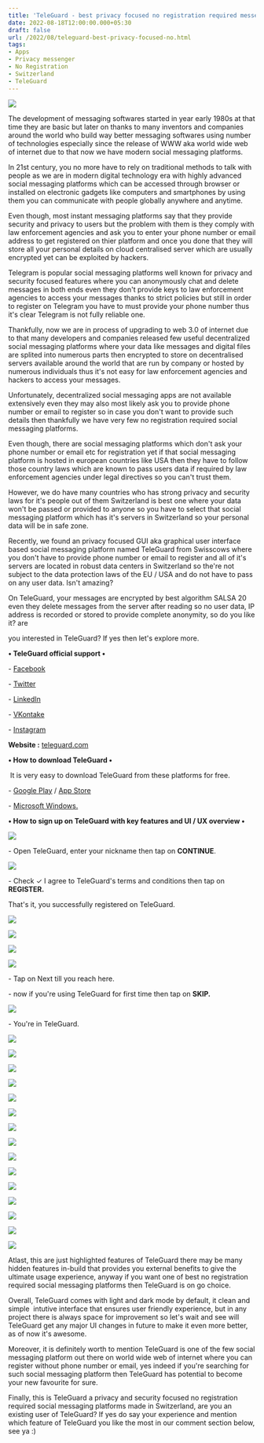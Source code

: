 ```yaml
---
title: 'TeleGuard - best privacy focused no registration required messenger.'
date: 2022-08-18T12:00:00.000+05:30
draft: false
url: /2022/08/teleguard-best-privacy-focused-no.html
tags: 
- Apps
- Privacy messenger
- No Registration
- Switzerland
- TeleGuard
---
```


 [![](https://lh3.googleusercontent.com/-FNdgeGgJx1Q/Yv6JFnyKE4I/AAAAAAAANLc/tr440uau3L4eugnHqhfK4U6068LVccDAgCNcBGAsYHQ/s1600/1660848402509305-0.png)](https://lh3.googleusercontent.com/-FNdgeGgJx1Q/Yv6JFnyKE4I/AAAAAAAANLc/tr440uau3L4eugnHqhfK4U6068LVccDAgCNcBGAsYHQ/s1600/1660848402509305-0.png) 

  

  

The development of messaging softwares started in year early 1980s at that time they are basic but later on thanks to many inventors and companies around the world who build way better messaging softwares using number of technologies especially since the release of WWW aka world wide web of internet due to that now we have modern social messaging platforms.  

  

In 21st century, you no more have to rely on traditional methods to talk with people as we are in modern digital technology era with highly advanced social messaging platforms which can be accessed through browser or installed on electronic gadgets like computers and smartphones by using them you can communicate with people globally anywhere and anytime.  

  

Even though, most instant messaging platforms say that they provide security and privacy to users but the problem with them is they comply with law enforcement agencies and ask you to enter your phone number or email address to get registered on thier platform and once you done that they will store all your personal details on cloud centralised server which are usually encrypted yet can be exploited by hackers.

  

Telegram is popular social messaging platforms well known for privacy and security focused features where you can anonymously chat and delete messages in both ends even they don't provide keys to law enforcement agencies to access your messages thanks to strict policies but still in order to register on Telegram you have to must provide your phone number thus it's clear Telegram is not fully reliable one.

  

Thankfully, now we are in process of upgrading to web 3.0 of internet due to that many developers and companies released few useful decentralized social messaging platforms where your data like messages and digital files are splited into numerous parts then encrypted to store on decentralised servers available around the world that are run by company or hosted by numerous individuals thus it's not easy for law enforcement agencies and hackers to access your messages.

  

Unfortunately, decentralized social messaging apps are not available extensively even they may also most likely ask you to provide phone number or email to register so in case you don't want to provide such details then thankfully we have very few no registration required social messaging platforms.

  

Even though, there are social messaging platforms which don't ask your phone number or email etc for registration yet if that social messaging platform is hosted in european countries like USA then they have to follow those country laws which are known to pass users data if required by law enforcement agencies under legal directives so you can't trust them.

  

However, we do have many countries who has strong privacy and security laws for it's people out of them Switzerland is best one where your data won't be passed or provided to anyone so you have to select that social messaging platform which has it's servers in Switzerland so your personal data will be in safe zone.

  

Recently, we found an privacy focused GUI aka graphical user interface based social messaging platform named TeleGuard from Swisscows where you don't have to provide phone number or email to register and all of it's servers are located in robust data centers in Switzerland so the're not subject to the data protection laws of the EU / USA and do not have to pass on any user data. Isn't amazing?

  

On TeleGuard, your messages are encrypted by best algorithm SALSA 20 even they delete messages from the server after reading so no user data, IP address is recorded or stored to provide complete anonymity, so do you like it? are  

you interested in TeleGuard? If yes then let's explore more.  

  

**• TeleGuard official support •**

\- [Facebook](https://www.facebook.com/teleguardapp)

\- [Twitter](https://twitter.com/Teleguard_)

\- [LinkedIn](https://www.linkedin.com/company/teleguard/)

\- [VKontake](https://vk.com/teleguard)

\- [Instagram](https://www.instagram.com/teleguard_official/)

**Website :** [teleguard.com](http://teleguard.com)

**• How to download TeleGuard •**

 It is very easy to download TeleGuard from these platforms for free.

  

\- [](https://vk.com/teleguard)[Google Play](https://play.google.com/store/apps/details?id=ch.swisscows.messenger.teleguardapp) / [App Store](https://apps.apple.com/us/app/teleguard/id1505636751)

\- [Microsoft Windows.](https://pub.teleguard.com/teleguard-desktop-latest.exe)

  

**• How to sign up on TeleGuard with key features and UI / UX overview •**

 [![](https://lh3.googleusercontent.com/-oKdX6PZTHGQ/Yv6JE3djwQI/AAAAAAAANLY/inlaFPHjghIQckFwKguO_nkxv8TFk99ggCNcBGAsYHQ/s1600/1660848398929152-1.png)](https://lh3.googleusercontent.com/-oKdX6PZTHGQ/Yv6JE3djwQI/AAAAAAAANLY/inlaFPHjghIQckFwKguO_nkxv8TFk99ggCNcBGAsYHQ/s1600/1660848398929152-1.png) 

  

\- Open TeleGuard, enter your nickname then tap on **CONTINUE**.

  

 [![](https://lh3.googleusercontent.com/-w5iZJUflwbs/Yv6JD4EG74I/AAAAAAAANLU/ghyFNh55WNYssNGorOPT8vxrvAsDQ64EACNcBGAsYHQ/s1600/1660848395230441-2.png)](https://lh3.googleusercontent.com/-w5iZJUflwbs/Yv6JD4EG74I/AAAAAAAANLU/ghyFNh55WNYssNGorOPT8vxrvAsDQ64EACNcBGAsYHQ/s1600/1660848395230441-2.png) 

  

\- Check ✓ I agree to TeleGuard's terms and conditions then tap on **REGISTER.**

That's it, you successfully registered on TeleGuard.

 **[![](https://lh3.googleusercontent.com/-kc2zJfnNbLQ/Yv6JCxeXmVI/AAAAAAAANLQ/CjZWtCJb7M8VuUzJmk62trWRkx0LoeEEgCNcBGAsYHQ/s1600/1660848391726455-3.png)](https://lh3.googleusercontent.com/-kc2zJfnNbLQ/Yv6JCxeXmVI/AAAAAAAANLQ/CjZWtCJb7M8VuUzJmk62trWRkx0LoeEEgCNcBGAsYHQ/s1600/1660848391726455-3.png)** 

 **[![](https://lh3.googleusercontent.com/-Srn3KACs8dg/Yv6JCBQaDbI/AAAAAAAANLM/3e9A6Y8r2IwxL9HyyWKumaEBeSf-VlfxQCNcBGAsYHQ/s1600/1660848387906450-4.png)](https://lh3.googleusercontent.com/-Srn3KACs8dg/Yv6JCBQaDbI/AAAAAAAANLM/3e9A6Y8r2IwxL9HyyWKumaEBeSf-VlfxQCNcBGAsYHQ/s1600/1660848387906450-4.png)** 

 **[![](https://lh3.googleusercontent.com/-r7u8oGzddD8/Yv6JBFDaVTI/AAAAAAAANLI/MmCCTiP9eR4KLp_aaPeUINhtQCq1UwAOwCNcBGAsYHQ/s1600/1660848384207347-5.png)](https://lh3.googleusercontent.com/-r7u8oGzddD8/Yv6JBFDaVTI/AAAAAAAANLI/MmCCTiP9eR4KLp_aaPeUINhtQCq1UwAOwCNcBGAsYHQ/s1600/1660848384207347-5.png)** 

 **[![](https://lh3.googleusercontent.com/-C7BXaOjy-d4/Yv6JAFiyiGI/AAAAAAAANLE/2y8phmIsDAUd4V-QJuSwgDXCnrMq-UqWQCNcBGAsYHQ/s1600/1660848380531862-6.png)](https://lh3.googleusercontent.com/-C7BXaOjy-d4/Yv6JAFiyiGI/AAAAAAAANLE/2y8phmIsDAUd4V-QJuSwgDXCnrMq-UqWQCNcBGAsYHQ/s1600/1660848380531862-6.png)** 

\- Tap on Next till you reach here.

  

\- now if you're using TeleGuard for first time then tap on **SKIP.**

 **[![](https://lh3.googleusercontent.com/-HP2CoxE6VLU/Yv6I-Y2KVtI/AAAAAAAANLA/6i_iDd5SKCQjQ9YhYQLXJpYKgMV5agQpwCNcBGAsYHQ/s1600/1660848373429538-7.png)](https://lh3.googleusercontent.com/-HP2CoxE6VLU/Yv6I-Y2KVtI/AAAAAAAANLA/6i_iDd5SKCQjQ9YhYQLXJpYKgMV5agQpwCNcBGAsYHQ/s1600/1660848373429538-7.png)** 

\- You're in TeleGuard.

  

 [![](https://lh3.googleusercontent.com/-U_GhmjyALAg/Yv6I9Sr4PDI/AAAAAAAANK8/fTWA-veu1WwenjaMswzScyecKR4shyfwgCNcBGAsYHQ/s1600/1660848370310961-8.png)](https://lh3.googleusercontent.com/-U_GhmjyALAg/Yv6I9Sr4PDI/AAAAAAAANK8/fTWA-veu1WwenjaMswzScyecKR4shyfwgCNcBGAsYHQ/s1600/1660848370310961-8.png) 

  

 [![](https://lh3.googleusercontent.com/-qsmhvfNL1_s/Yv6I8vi5i2I/AAAAAAAANK4/M0ZSdqsjhysWG0y7W41YFdKmr67pGtTNgCNcBGAsYHQ/s1600/1660848366765294-9.png)](https://lh3.googleusercontent.com/-qsmhvfNL1_s/Yv6I8vi5i2I/AAAAAAAANK4/M0ZSdqsjhysWG0y7W41YFdKmr67pGtTNgCNcBGAsYHQ/s1600/1660848366765294-9.png) 

  

 [![](https://lh3.googleusercontent.com/-_tdSNUqUd-E/Yv6I7yZyJYI/AAAAAAAANK0/tIMCj7XrKeMxL8JrsAOgIov_tTjCmGrTwCNcBGAsYHQ/s1600/1660848363357579-10.png)](https://lh3.googleusercontent.com/-_tdSNUqUd-E/Yv6I7yZyJYI/AAAAAAAANK0/tIMCj7XrKeMxL8JrsAOgIov_tTjCmGrTwCNcBGAsYHQ/s1600/1660848363357579-10.png) 

  

 [![](https://lh3.googleusercontent.com/-vMJCd7xrQWI/Yv6I6_GvXPI/AAAAAAAANKw/VVnrrxZxr5kT8R3vmBhfE5ujlKMJwLbeACNcBGAsYHQ/s1600/1660848359543571-11.png)](https://lh3.googleusercontent.com/-vMJCd7xrQWI/Yv6I6_GvXPI/AAAAAAAANKw/VVnrrxZxr5kT8R3vmBhfE5ujlKMJwLbeACNcBGAsYHQ/s1600/1660848359543571-11.png) 

  

 [![](https://lh3.googleusercontent.com/-zq9vJhycQ5A/Yv6I5-U0NUI/AAAAAAAANKs/DDG0QFdd2_UM1QtMbxqdbe545Ddu27lywCNcBGAsYHQ/s1600/1660848355987316-12.png)](https://lh3.googleusercontent.com/-zq9vJhycQ5A/Yv6I5-U0NUI/AAAAAAAANKs/DDG0QFdd2_UM1QtMbxqdbe545Ddu27lywCNcBGAsYHQ/s1600/1660848355987316-12.png) 

  

 [![](https://lh3.googleusercontent.com/-cD9i7naiGMA/Yv6I5GBzciI/AAAAAAAANKo/btT8PAu6GsMZmMirq_BIRPhZjqxewM9HwCNcBGAsYHQ/s1600/1660848352461750-13.png)](https://lh3.googleusercontent.com/-cD9i7naiGMA/Yv6I5GBzciI/AAAAAAAANKo/btT8PAu6GsMZmMirq_BIRPhZjqxewM9HwCNcBGAsYHQ/s1600/1660848352461750-13.png) 

  

 [![](https://lh3.googleusercontent.com/-7r7GTAmrbng/Yv6I4MpJEuI/AAAAAAAANKk/GrRzRn5e2ZA7q0JGo33TqCeXREX75bnigCNcBGAsYHQ/s1600/1660848348595342-14.png)](https://lh3.googleusercontent.com/-7r7GTAmrbng/Yv6I4MpJEuI/AAAAAAAANKk/GrRzRn5e2ZA7q0JGo33TqCeXREX75bnigCNcBGAsYHQ/s1600/1660848348595342-14.png) 

  

 [![](https://lh3.googleusercontent.com/-xHmv1I3Cxu8/Yv6I3bg1nII/AAAAAAAANKg/PPVAR-PTrPAICPnm9s1eHv1AY4DIniB0QCNcBGAsYHQ/s1600/1660848342607959-15.png)](https://lh3.googleusercontent.com/-xHmv1I3Cxu8/Yv6I3bg1nII/AAAAAAAANKg/PPVAR-PTrPAICPnm9s1eHv1AY4DIniB0QCNcBGAsYHQ/s1600/1660848342607959-15.png) 

  

 [![](https://lh3.googleusercontent.com/-GM6GTkzGSJU/Yv6I1oSWjMI/AAAAAAAANKc/0IpUaUi3EKsHfvcc9CfWD7w7RJtbAO3DQCNcBGAsYHQ/s1600/1660848338678293-16.png)](https://lh3.googleusercontent.com/-GM6GTkzGSJU/Yv6I1oSWjMI/AAAAAAAANKc/0IpUaUi3EKsHfvcc9CfWD7w7RJtbAO3DQCNcBGAsYHQ/s1600/1660848338678293-16.png) 

  

 [![](https://lh3.googleusercontent.com/-E74qq3QJk6w/Yv6I0tbHLZI/AAAAAAAANKY/Ka2fQZwSOPEgT37v_dpXyDYJVcPn1f_owCNcBGAsYHQ/s1600/1660848334594341-17.png)](https://lh3.googleusercontent.com/-E74qq3QJk6w/Yv6I0tbHLZI/AAAAAAAANKY/Ka2fQZwSOPEgT37v_dpXyDYJVcPn1f_owCNcBGAsYHQ/s1600/1660848334594341-17.png) 

  

 [![](https://lh3.googleusercontent.com/-kGjVh4fC6QA/Yv6Iz1CE9fI/AAAAAAAANKU/n2UH6XEo9Kwk9Wk6ULUqHqMFRBL4q4apACNcBGAsYHQ/s1600/1660848331135348-18.png)](https://lh3.googleusercontent.com/-kGjVh4fC6QA/Yv6Iz1CE9fI/AAAAAAAANKU/n2UH6XEo9Kwk9Wk6ULUqHqMFRBL4q4apACNcBGAsYHQ/s1600/1660848331135348-18.png) 

  

 [![](https://lh3.googleusercontent.com/-vTcBlHzkF7k/Yv6Iy8hg4wI/AAAAAAAANKQ/tYeZy4Ttgg4EoFG3Vvhy4v6ADjjb0gxiQCNcBGAsYHQ/s1600/1660848327322710-19.png)](https://lh3.googleusercontent.com/-vTcBlHzkF7k/Yv6Iy8hg4wI/AAAAAAAANKQ/tYeZy4Ttgg4EoFG3Vvhy4v6ADjjb0gxiQCNcBGAsYHQ/s1600/1660848327322710-19.png) 

  

 [![](https://lh3.googleusercontent.com/-nnwt7WZP7zU/Yv6Ix6l7y6I/AAAAAAAANKM/edDUOcq_MPgMcClmlHQMA4RjQzya0fKNgCNcBGAsYHQ/s1600/1660848321754894-20.png)](https://lh3.googleusercontent.com/-nnwt7WZP7zU/Yv6Ix6l7y6I/AAAAAAAANKM/edDUOcq_MPgMcClmlHQMA4RjQzya0fKNgCNcBGAsYHQ/s1600/1660848321754894-20.png) 

  

 [![](https://lh3.googleusercontent.com/-vMPb7WhkCRY/Yv6Iwm7P-WI/AAAAAAAANKI/4nQ1QZr0Kxwll3ZDOFY1F3_0Kt2HdAeGACNcBGAsYHQ/s1600/1660848317587404-21.png)](https://lh3.googleusercontent.com/-vMPb7WhkCRY/Yv6Iwm7P-WI/AAAAAAAANKI/4nQ1QZr0Kxwll3ZDOFY1F3_0Kt2HdAeGACNcBGAsYHQ/s1600/1660848317587404-21.png) 

  

 [![](https://lh3.googleusercontent.com/-ygpc-LCo-vc/Yv6IvagGlAI/AAAAAAAANKE/52LpFk9LknQ8C-PQEsMl26KKhCARFdkEACNcBGAsYHQ/s1600/1660848309040734-22.png)](https://lh3.googleusercontent.com/-ygpc-LCo-vc/Yv6IvagGlAI/AAAAAAAANKE/52LpFk9LknQ8C-PQEsMl26KKhCARFdkEACNcBGAsYHQ/s1600/1660848309040734-22.png) 

  

  

Atlast, this are just highlighted features of TeleGuard there may be many hidden features in-build that provides you external benefits to give the ultimate usage experience, anyway if you want one of best no registration required social messaging platforms then TeleGuard is on go choice.

  

Overall, TeleGuard comes with light and dark mode by default, it clean and simple  intutive interface that ensures user friendly experience, but in any project there is always space for improvement so let's wait and see will TeleGuard get any major UI changes in future to make it even more better, as of now it's awesome.

  

Moreover, it is definitely worth to mention TeleGuard is one of the few social messaging platform out there on world wide web of internet where you can register without phone number or email, yes indeed if you're searching for such social messaging platform then TeleGuard has potential to become your new favourite for sure.

  

Finally, this is TeleGuard a privacy and security focused no registration required social messaging platforms made in Switzerland, are you an existing user of TeleGuard? If yes do say your experience and mention which feature of TeleGuard you like the most in our comment section below, see ya :)